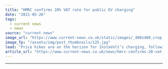 ```yaml
---
title: "HMRC confirms 20% VAT rate for public EV charging"
date: "2021-05-26"
tags: 
  - current news
  - news
source: "current news"
image_url: "https://www.current-news.co.uk/static/images/_400x400_crop_center-center/i3-charging-InstaVolt.jpg"
image_fp: "/assets/img/post_thumbnails/125.jpg"
lead: "​Price hikes are on the horizon for InstaVolt’s charging, following clarity on the VAT rate for public charging, while other networks remain unaffected."
article_url: "https://www.current-news.co.uk/news/hmrc-confirms-20-vat-rate-for-public-ev-charging?utm_source=rss-feeds&utm_medium=rss&utm_campaign=rss"
---
```


---

